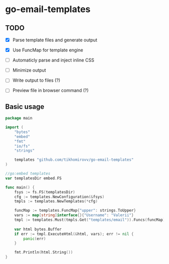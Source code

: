 # go-email-templates

## TODO

 - [x] Parse template files and generate output 
 - [x] Use FuncMap for template engine
 - [ ] Automaticly parse and inject inline CSS
 - [ ] Minimize output
 - [ ] Write output to files (?)
 - [ ] Preview file in browser command (?)


## Basic usage

```go
package main

import (
	"bytes"
	"embed"
	"fmt"
	"io/fs"
	"strings"

	templates "github.com/tikhomirovv/go-email-templates"
)

//go:embed templates
var templatesDir embed.FS

func main() {
	fsys := fs.FS(templatesDir)
	cfg := templates.NewConfiguration(&fsys)
	tmpls := templates.NewTemplates(*cfg)

	funcMap := templates.FuncMap{"upper": strings.ToUpper}
	vars := map[string]interface{}{"Username": "Valerii"}
	tmpl := templates.Must(tmpls.Get("templates/email")).Funcs(funcMap)
    
	var html bytes.Buffer
	if err := tmpl.ExecuteHtml(&html, vars); err != nil {
		panic(err)
	}

	fmt.Println(html.String())
}
```